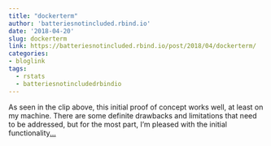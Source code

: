 ```yaml
---
title: "dockerterm"
author: 'batteriesnotincluded.rbind.io'
date: '2018-04-20'
slug: dockerterm
link: https://batteriesnotincluded.rbind.io/post/2018/04/dockerterm/
categories:
- bloglink
tags:
  - rstats
  - batteriesnotincludedrbindio
---
```


As seen in the clip above, this initial proof of concept works well, at least on my machine. There are some definite drawbacks and limitations that need to be addressed, but for the most part, I’m pleased with the initial functionality[... <i class="fas fa-external-link-alt"></i>](https://batteriesnotincluded.rbind.io/post/2018/04/dockerterm/)

